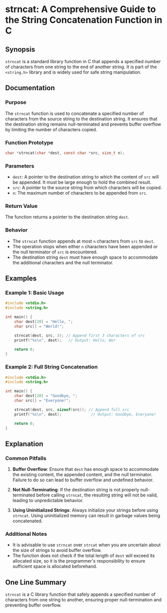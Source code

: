 <!--
Meta Description: # strncat: A Comprehensive Guide to the String Concatenation Function in C ## Synopsis `strncat` is a standard library function in C that appends a sp...
Meta Keywords: string, dest, src, strncat, characters
-->

# strncat: A Comprehensive Guide to the String Concatenation Function in C

## Synopsis
`strncat` is a standard library function in C that appends a specified number of characters from one string to the end of another string. It is part of the `<string.h>` library and is widely used for safe string manipulation.

## Documentation
### Purpose
The `strncat` function is used to concatenate a specified number of characters from the source string to the destination string. It ensures that the destination string remains null-terminated and prevents buffer overflow by limiting the number of characters copied.

### Function Prototype
```c
char *strncat(char *dest, const char *src, size_t n);
```

### Parameters
- `dest`: A pointer to the destination string to which the content of `src` will be appended. It must be large enough to hold the combined result.
- `src`: A pointer to the source string from which characters will be copied.
- `n`: The maximum number of characters to be appended from `src`.

### Return Value
The function returns a pointer to the destination string `dest`.

### Behavior
- The `strncat` function appends at most `n` characters from `src` to `dest`.
- The operation stops when either `n` characters have been appended or the null terminator of `src` is encountered.
- The destination string `dest` must have enough space to accommodate the additional characters and the null terminator.

## Examples
### Example 1: Basic Usage
```c
#include <stdio.h>
#include <string.h>

int main() {
    char dest[20] = "Hello, ";
    char src[] = "World!";

    strncat(dest, src, 3); // Append first 3 characters of src
    printf("%s\n", dest);   // Output: Hello, Wor

    return 0;
}
```

### Example 2: Full String Concatenation
```c
#include <stdio.h>
#include <string.h>

int main() {
    char dest[20] = "Goodbye, ";
    char src[] = "Everyone!";

    strncat(dest, src, sizeof(src)); // Append full src
    printf("%s\n", dest);             // Output: Goodbye, Everyone!

    return 0;
}
```

## Explanation
### Common Pitfalls
1. **Buffer Overflow**: Ensure that `dest` has enough space to accommodate the existing content, the appended content, and the null terminator. Failure to do so can lead to buffer overflow and undefined behavior.
   
2. **Not Null-Terminating**: If the destination string is not properly null-terminated before calling `strncat`, the resulting string will not be valid, leading to unpredictable behavior.

3. **Using Uninitialized Strings**: Always initialize your strings before using `strncat`. Using uninitialized memory can result in garbage values being concatenated.

### Additional Notes
- It is advisable to use `strncat` over `strcat` when you are uncertain about the size of strings to avoid buffer overflow.
- The function does not check if the total length of `dest` will exceed its allocated size, so it is the programmer's responsibility to ensure sufficient space is allocated beforehand.

## One Line Summary
`strncat` is a C library function that safely appends a specified number of characters from one string to another, ensuring proper null-termination and preventing buffer overflow.